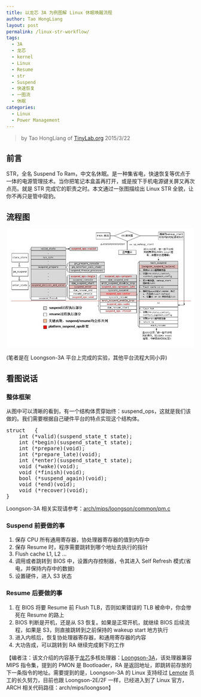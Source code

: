 ```yaml
---
title: 以龙芯 3A 为例图解 Linux 休眠唤醒流程
author: Tao HongLiang
layout: post
permalink: /linux-str-workflow/
tags:
  - 3A
  - 龙芯
  - kernel
  - Linux
  - Resume
  - str
  - Suspend
  - 快速恢复
  - 一图流
  - 休眠
categories:
  - Linux
  - Power Management
---
```


<!-- title: 图解 Linux STR 流程 -->

<!-- %s/!\[image\](/&\/wp-content\/uploads\/2015\/03\// -->

> by Tao HongLiang of [TinyLab.org][1]
> 2015/3/22


## 前言

STR，全名 Suspend To Ram，中文名休眠。是一种集省电，快速恢复等优点于一体的电源管理技术。当你把笔记本盒盖再打开，或是按下手机电源键关屏又再次点亮。就是 STR 完成它的职责之时。本文通过一张图描绘出 Linux STR 全貌，让你不再只是管中窥豹。

## 流程图

![流程图][2]

(笔者是在 Loongson-3A 平台上完成的实验，其他平台流程大同小异)

## 看图说话

### 整体框架

从图中可以清晰的看到，有一个结构体贯穿始终：suspend_ops，这就是我们该做的。我们需要根据自己硬件平台的特点实现这个结构体。

<pre>struct   {
    int (*valid)(suspend_state_t state);
    int (*begin)(suspend_state_t state);
    int (*prepare)(void);
    int (*prepare_late)(void);
    int (*enter)(suspend_state_t state);
    void (*wake)(void);
    void (*finish)(void);
    bool (*suspend_again)(void);
    void (*end)(void);
    void (*recover)(void);
}
</pre>

Loongson-3A 相关实现请参考：[arch/mips/loongson/common/pm.c][3]

### Suspend 前要做的事

  1. 保存 CPU 所有通用寄存器，协处理器寄存器的值到内存中
  2. 保存 Resume 时，程序需要跳转到哪个地址去执行的指针
  3. Flush cache L1, L2 …
  4. 调用或者跳转到 BIOS 中，设置内存控制器，令其进入 Self Refresh 模式(省电，并保持内存中的数据)
  5. 设置硬件，进入 S3 状态

### Resume 后要做的事

  1. 在 BIOS 将要 Resume 前 Flush TLB，否则如果错误的 TLB 被命中，你会惨死在 Resume 的路上
  2. BIOS 判断是开机，还是从 S3 恢复。如果是正常开机，就继续 BIOS 后续流程，如果是 S3，则直接跳转到之前保持的 wakeup start 地方执行
  3. 进入内核后，恢复协处理器寄存器，和通用寄存器的内容
  4. 大功告成，可以跳转到 RA 继续完成剩下的工作

【编者注：该文介绍的内容基于[龙芯][4]多核处理器：[Loongson-3A][5]，该处理器兼容 MIPS 指令集，提到的 PMON 是 Bootloader，RA 是返回地址，即跳转前存放的下一条指令的地址。需要提到的是，Loongson-3A 的 Linux 支持经过 [Lemote][6] 员工的长久努力，目前也跟 Loongson-2E/2F 一样，已经进入到了 Linux 官方，ARCH 相关代码路径：arch/mips/loongson】





 [1]: http://tinylab.org
 [2]: /wp-content/uploads/2015/03/linux_str.jpg
 [3]: https://git.kernel.org/cgit/linux/kernel/git/torvalds/linux.git/tree/arch/mips/loongson/common/pm.c
 [4]: http://www.loongson.cn/
 [5]: http://www.loongson.cn/product_info.php?id=31
 [6]: http://www.lemote.com/
